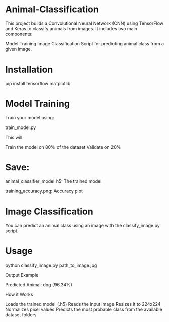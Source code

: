# Animal-Classification

This project builds a Convolutional Neural Network (CNN) using TensorFlow and Keras to classify animals from images. It includes two main components:

Model Training
Image Classification Script for predicting animal class from a given image.

# Installation

pip install tensorflow matplotlib

# Model Training
Train your model using:

train_model.py

This will:

Train the model on 80% of the dataset
Validate on 20%

# Save:

animal_classifier_model.h5: The trained model

training_accuracy.png: Accuracy plot

# Image Classification
You can predict an animal class using an image with the classify_image.py script.

# Usage

python classify_image.py path_to_image.jpg

Output Example

Predicted Animal: dog (96.34%)

How it Works

Loads the trained model (.h5)
Reads the input image
Resizes it to 224x224
Normalizes pixel values
Predicts the most probable class from the available dataset folders
